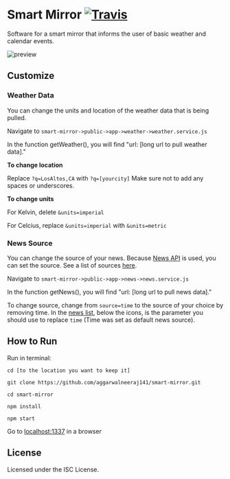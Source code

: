 # Smart Mirror [![Travis](https://img.shields.io/travis/aggarwalneeraj141/smart-mirror.svg)]()
Software for a smart mirror that informs the user of basic weather and calendar events.

![preview](https://cloud.githubusercontent.com/assets/7104017/22235705/0a81f616-e1b6-11e6-811f-23c4ee683c70.png)

## Customize

### Weather Data
You can change the units and location of the weather data that is being pulled. 

Navigate to `smart-mirror->public->app->weather->weather.service.js`

In the function getWeather(), you will find "url: [long url to pull weather data]."

**To change location**

Replace `?q=LosAltos,CA` with `?q=[yourcity]`
Make sure not to add any spaces or underscores.

**To change units**

For Kelvin, delete `&units=imperial`

For Celcius, replace `&units=imperial` with `&units=metric`

### News Source
You can change the source of your news. Because [News API](https://newsapi.org) is used, you can set the source. See a list of sources [here](https://newsapi.org/sources).

Navigate to `smart-mirror->public->app->news->news.service.js`

In the function getNews(), you will find "url: [long url to pull news data]."

To change source, change from `source=time` to the source of your choice by removing time. In the [news list](https://newsapi.org/sources), below the icons, is the parameter you should use to replace `time` (Time was set as default news source).

## How to Run
Run in terminal:

`cd [to the location you want to keep it]`

`git clone https://github.com/aggarwalneeraj141/smart-mirror.git`

`cd smart-mirror`

`npm install`

`npm start`

Go to [localhost:1337](http://localhost:1337) in a browser

## License
Licensed under the ISC License.
